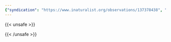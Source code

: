 ```yaml
---
{"syndication": "https://www.inaturalist.org/observations/137378438", "date": "2022-10-02T14:18:42-04:00", "taxon": {"name": "Hylotelephium", "common_name": "Live-forever"}, "quality_grade": "needs_id", "identifications_most_agree": true, "species_guess": "Fetthenne", "identifications_most_disagree": false, "captive": false, "project_ids": [4034], "community_taxon_id": 84036, "geojson": {"type": "Point", "coordinates": [-75.2454769444, 43.0824516667]}, "owners_identification_from_vision": true, "identifications_count": 2, "obscured": false, "num_identification_agreements": 2, "num_identification_disagreements": 0, "place_guess": "Utica, NY 13501, USA", "photos": [{"id": 234620929, "license_code": "cc-by-nc", "original_dimensions": {"width": 1536, "height": 2048}, "url": "https://inaturalist-open-data.s3.amazonaws.com/photos/234620929/square.jpeg", "attribution": "(c) Brandon Rozek, all rights reserved", "flags": []}]}
---
```

{{< unsafe >}}

{{< /unsafe >}}

